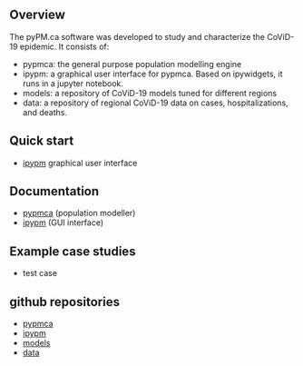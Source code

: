## Overview

The pyPM.ca software was developed to study and characterize
the CoViD-19 epidemic. It consists of:

* pypmca: the general purpose population modelling engine
* ipypm: a graphical user interface for pypmca. Based on ipywidgets, it runs in a jupyter notebook.
* models: a repository of CoViD-19 models tuned for different regions
* data: a repository of regional CoViD-19 data on cases, hospitalizations, and deaths.

## Quick start

* [ipypm](https://github.com/pypm/quickstart) graphical user interface

## Documentation

* [pypmca](docs/pypmca/index.md) (population modeller)
* [ipypm](docs/ipypm/index.md) (GUI interface)

## Example case studies

* test case

## github repositories

* [pypmca](https://github.com/pypm/quickstart)
* [ipypm](https://github.com/pypm/quickstart)
* [models](https://github.com/pypm/quickstart)
* [data](https://github.com/pypm/quickstart)